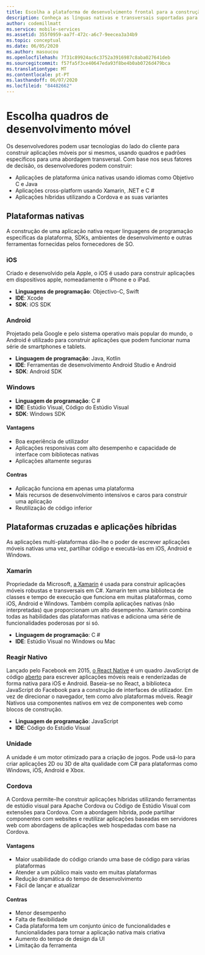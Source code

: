 ```yaml
---
title: Escolha a plataforma de desenvolvimento frontal para a construção de aplicações de clientes com serviços Visual Studio e Azure
description: Conheça as línguas nativas e transversais suportadas para construir aplicações de clientes.
author: codemillmatt
ms.service: mobile-services
ms.assetid: 355f0959-aa7f-472c-a6c7-9eecea3a34b9
ms.topic: conceptual
ms.date: 06/05/2020
ms.author: masoucou
ms.openlocfilehash: 7f31c89924ac6c3752a3916987c8aba027641deb
ms.sourcegitcommit: f57fa5f3ce40647eda93f8be4b0ab0726d479bca
ms.translationtype: MT
ms.contentlocale: pt-PT
ms.lasthandoff: 06/07/2020
ms.locfileid: "84482662"
---
```

# <a name="choose-mobile-development-frameworks"></a>Escolha quadros de desenvolvimento móvel
Os desenvolvedores podem usar tecnologias do lado do cliente para construir aplicações móveis por si mesmos, usando quadros e padrões específicos para uma abordagem transversal. Com base nos seus fatores de decisão, os desenvolvedores podem construir:
- Aplicações de plataforma única nativas usando idiomas como Objetivo C e Java
- Aplicações cross-platform usando Xamarin, .NET e C #
- Aplicações híbridas utilizando a Cordova e as suas variantes

## <a name="native-platforms"></a>Plataformas nativas
A construção de uma aplicação nativa requer linguagens de programação específicas da plataforma, SDKs, ambientes de desenvolvimento e outras ferramentas fornecidas pelos fornecedores de SO.

### <a name="ios"></a>iOS
Criado e desenvolvido pela Apple, o iOS é usado para construir aplicações em dispositivos apple, nomeadamente o iPhone e o iPad.

- **Linguagens de programação**: Objectivo-C, Swift
- **IDE**: Xcode
- **SDK**: iOS SDK

### <a name="android"></a>Android
Projetado pela Google e pelo sistema operativo mais popular do mundo, o Android é utilizado para construir aplicações que podem funcionar numa série de smartphones e tablets.

- **Linguagem de programação**: Java, Kotlin 
- **IDE**: Ferramentas de desenvolvimento Android Studio e Android 
- **SDK**: Android SDK

### <a name="windows"></a>Windows
- **Linguagem de programação**: C #
- **IDE**: Estúdio Visual, Código do Estúdio Visual
- **SDK**: Windows SDK

#### <a name="pros"></a>Vantagens
- Boa experiência de utilizador
- Aplicações responsivas com alto desempenho e capacidade de interface com bibliotecas nativas
- Aplicações altamente seguras

#### <a name="cons"></a>Contras
- Aplicação funciona em apenas uma plataforma
- Mais recursos de desenvolvimento intensivos e caros para construir uma aplicação
- Reutilização de código inferior

## <a name="cross-platforms-and-hybrid-applications"></a>Plataformas cruzadas e aplicações híbridas
As aplicações multi-plataformas dão-lhe o poder de escrever aplicações móveis nativas uma vez, partilhar código e executá-las em iOS, Android e Windows.

### <a name="xamarin"></a>Xamarin
Propriedade da Microsoft, [a Xamarin](https://visualstudio.microsoft.com/xamarin/) é usada para construir aplicações móveis robustas e transversais em C#. Xamarin tem uma biblioteca de classes e tempo de execução que funciona em muitas plataformas, como iOS, Android e Windows. Também compila aplicações nativas (não interpretadas) que proporcionam um alto desempenho. Xamarin combina todas as habilidades das plataformas nativas e adiciona uma série de funcionalidades poderosas por si só.

- **Linguagem de programação**: C #
- **IDE**: Estúdio Visual no Windows ou Mac

### <a name="react-native"></a>Reagir Nativo
Lançado pelo Facebook em 2015, [o React Native](https://facebook.github.io/react-native/) é um quadro JavaScript de código [aberto](https://github.com/facebook/react-native) para escrever aplicações móveis reais e renderizadas de forma nativa para iOS e Android. Baseia-se no React, a biblioteca JavaScript do Facebook para a construção de interfaces de utilizador. Em vez de direcionar o navegador, tem como alvo plataformas móveis. Reagir Nativos usa componentes nativos em vez de componentes web como blocos de construção.
 
- **Linguagem de programação**: JavaScript
- **IDE**: Código do Estúdio Visual

### <a name="unity"></a>Unidade
 A unidade é um motor otimizado para a criação de jogos. Pode usá-lo para criar aplicações 2D ou 3D de alta qualidade com C# para plataformas como Windows, iOS, Android e Xbox.

### <a name="cordova"></a>Cordova
A Cordova permite-lhe construir aplicações híbridas utilizando ferramentas de estúdio visual para Apache Cordova ou Código de Estúdio Visual com extensões para Cordova. Com a abordagem híbrida, pode partilhar componentes com websites e reutilizar aplicações baseadas em servidores web com abordagens de aplicações web hospedadas com base na Cordova.

#### <a name="pros"></a>Vantagens
- Maior usabilidade do código criando uma base de código para várias plataformas
- Atender a um público mais vasto em muitas plataformas
- Redução dramática do tempo de desenvolvimento
- Fácil de lançar e atualizar

#### <a name="cons"></a>Contras
- Menor desempenho
- Falta de flexibilidade
- Cada plataforma tem um conjunto único de funcionalidades e funcionalidades para tornar a aplicação nativa mais criativa
- Aumento do tempo de design da UI
- Limitação da ferramenta

